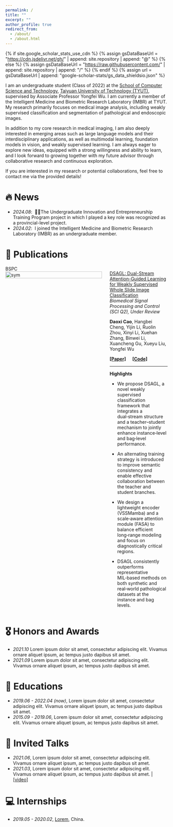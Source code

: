 ```yaml
---
permalink: /
title: ""
excerpt: ""
author_profile: true
redirect_from: 
  - /about/
  - /about.html
---
```


{% if site.google_scholar_stats_use_cdn %}
{% assign gsDataBaseUrl = "https://cdn.jsdelivr.net/gh/" | append: site.repository | append: "@" %}
{% else %}
{% assign gsDataBaseUrl = "https://raw.githubusercontent.com/" | append: site.repository | append: "/" %}
{% endif %}
{% assign url = gsDataBaseUrl | append: "google-scholar-stats/gs_data_shieldsio.json" %}

<span class='anchor' id='about-me'></span>

I am an undergraduate student (Class of 2022) at the 
<a href="https://ccst.tyut.edu.cn/" target="_blank">School of Computer Science and Technology</a>, 
<a href="https://www.tyut.edu.cn/" target="_blank">Taiyuan University of Technology (TYUT)</a>, 
supervised by Associate Professor Yongfei Wu. I am currently a member of the Intelligent Medicine and Biometric Research Laboratory (IMBR) at TYUT. 
My research primarily focuses on medical image analysis, including weakly supervised classification and segmentation of pathological and endoscopic images.


In addition to my core research in medical imaging, I am also deeply interested in emerging areas such as large language models and their interdisciplinary applications, as well as multimodal learning, foundation models in vision, and weakly supervised learning. I am always eager to explore new ideas, equipped with a strong willingness and ability to learn, and I look forward to growing together with my future advisor through collaborative research and continuous exploration.

If you are interested in my research or potential collaborations, feel free to contact me via the provided details!




# 🔥 News
- *2024.08*: &nbsp;🎉🎉The Undergraduate Innovation and Entrepreneurship Training Program project in which I played a key role was recognized as a provincial-level project.
- *2024.02*: &nbsp;I joined the Intelligent Medicine and Biometric Research Laboratory (IMBR) as an undergraduate member. 

# 📝 Publications 

<div class='paper-box' style="display: flex; gap: 24px; align-items: flex-start; margin-bottom: 30px;">

  <!-- Left: Image Section -->
  <div class='paper-box-image' style="flex: 0 0 300px; max-width: 300px;">
    <div>
      <div class="badge">BSPC</div>
      <img src='images/500x300.png' alt="sym" width="100%">
    </div>
  </div>

  <!-- Right: Text Section -->
  <div class='paper-box-text' markdown="1" style="flex: 1;">

[DSAGL: Dual-Stream Attention-Guided Learning for Weakly Supervised Whole Slide Image Classification](https://arxiv.org/abs/2505.23341)  
*Biomedical Signal Processing and Control (SCI Q2), Under Review*

**Daoxi Cao**, Hangbei Cheng, Yijin Li, Ruolin Zhou, Xinyi Li, Xuehan Zhang, Binwei Li, Xuancheng Gu, Xueyu Liu, Yongfei Wu

<div style="display: flex; gap: 20px; margin-top: 10px;">
  <a href="https://arxiv.org/pdf/2505.23341" target="_blank"><strong>[Paper]</strong></a>
  <a href="#" target="_blank"><strong>[Code]</strong></a>
</div>

<hr>

**Highlights**
- We propose DSAGL, a novel weakly supervised classification framework that integrates a dual‑stream structure and a teacher–student mechanism to jointly enhance instance‑level and bag‑level performance.
- An alternating training strategy is introduced to improve semantic consistency and enable effective collaboration between the teacher and student branches.
- We design a lightweight encoder (VSSMamba) and a scale‑aware attention module (FASA) to balance efficient long‑range modeling and focus on diagnostically critical regions.
- DSAGL consistently outperforms representative MIL‑based methods on both synthetic and real‑world pathological datasets at the instance and bag levels.

  </div>
</div>

# 🎖 Honors and Awards
- *2021.10* Lorem ipsum dolor sit amet, consectetur adipiscing elit. Vivamus ornare aliquet ipsum, ac tempus justo dapibus sit amet. 
- *2021.09* Lorem ipsum dolor sit amet, consectetur adipiscing elit. Vivamus ornare aliquet ipsum, ac tempus justo dapibus sit amet. 

# 📖 Educations
- *2019.06 - 2022.04 (now)*, Lorem ipsum dolor sit amet, consectetur adipiscing elit. Vivamus ornare aliquet ipsum, ac tempus justo dapibus sit amet. 
- *2015.09 - 2019.06*, Lorem ipsum dolor sit amet, consectetur adipiscing elit. Vivamus ornare aliquet ipsum, ac tempus justo dapibus sit amet. 

# 💬 Invited Talks
- *2021.06*, Lorem ipsum dolor sit amet, consectetur adipiscing elit. Vivamus ornare aliquet ipsum, ac tempus justo dapibus sit amet. 
- *2021.03*, Lorem ipsum dolor sit amet, consectetur adipiscing elit. Vivamus ornare aliquet ipsum, ac tempus justo dapibus sit amet.  \| [\[video\]](https://github.com/)

# 💻 Internships
- *2019.05 - 2020.02*, [Lorem](https://github.com/), China.
